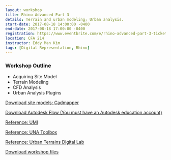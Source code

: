 ```yaml
---
layout: workshop
title: Rhino Advanced Part 3
details: Terrain and urban modeling; Urban analysis.
start-date: 2017-08-18 14:00:00 -0400
end-date: 2017-08-18 17:00:00 -0400
registration: https://www.eventbrite.com/e/rhino-advanced-part-3-tickets-36914503273
location: CFA 214
instructor: Eddy Man Kim
tags: [Digital Representation, Rhino]
---
```

### Workshop Outline

- Acquiring Site Model
- Terrain Modeling
- CFD Analysis
- Urban Analysis Plugins

[Download site models: Cadmapper](https://cadmapper.com/)

[Download Autodesk Flow (You must have an Autodesk education account)](http://www.autodesk.com/education/free-software/flow-design)

[Reference: UMI](http://urbanmodellinginterface.ning.com/)

[Reference: UNA Toolbox](http://cityform.gsd.harvard.edu/projects/una-rhino-toolbox)

[Reference: Urban Terrains Digital Lab](https://utdl.org/)

[Download workshop files](https://drive.google.com/open?id=0B0111Njq_CrQZEVVZkJlZXhjUXM)